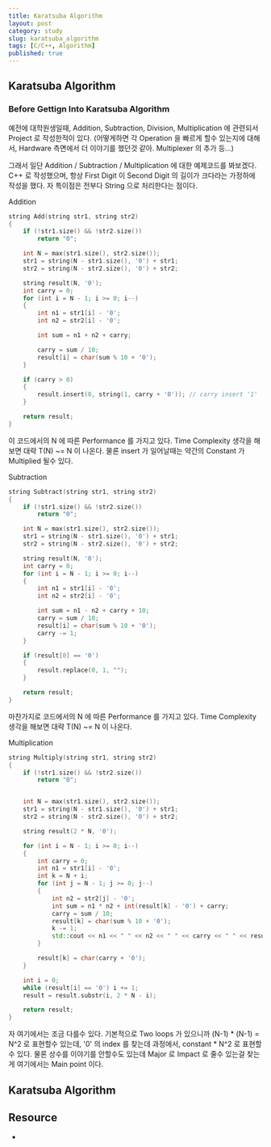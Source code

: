 ```yaml
---
title: Karatsuba Algorithm
layout: post
category: study
slug: karatsuba_algorithm
tags: [C/C++, Algorithm]
published: true
---
```


## Karatsuba Algorithm

### Before Gettign Into Karatsuba Algorithm

예전에 대학원생일때, Addition, Subtraction, Division, Multiplication 에 관련되서 Project 로 작성한적이 있다. (어떻게하면 각 Operation 을 빠르게 할수 있는지에 대해서, Hardware 측면에서 더 이야기를 했던것 같아. Multiplexer 의 추가 등...)

그래서 일단 Addition / Subtraction / Multiplication 에 대한 예제코드를 봐보겠다. C++ 로 작성했으며, 항상 First Digit 이 Second Digit 의 길이가 크다라는 가정하에 작성을 했다. 자 특이점은 전부다 String 으로 처리한다는 점이다.

Addition
```c++
string Add(string str1, string str2)
{
	if (!str1.size() && !str2.size())
		return "0";

	int N = max(str1.size(), str2.size());
	str1 = string(N - str1.size(), '0') + str1;
	str2 = string(N - str2.size(), '0') + str2;

	string result(N, '0');
	int carry = 0;
	for (int i = N - 1; i >= 0; i--)
	{
		int n1 = str1[i] - '0';
		int n2 = str2[i] - '0';

		int sum = n1 + n2 + carry;

		carry = sum / 10;
		result[i] = char(sum % 10 + '0');
	}

	if (carry > 0)
	{
		result.insert(0, string(1, carry + '0')); // carry insert '1'
	}

	return result;
}
```

이 코드에서의 N 에 따른 Performance 를 가지고 있다. Time Complexity 생각을 해보면 대략 T(N) ~= N 이 나온다. 물론 insert 가 일어날때는 약간의 Constant 가 Multiplied 될수 있다. 

Subtraction
```c++
string Subtract(string str1, string str2)
{
	if (!str1.size() && !str2.size())
		return "0";

	int N = max(str1.size(), str2.size());
	str1 = string(N - str1.size(), '0') + str1;
	str2 = string(N - str2.size(), '0') + str2;

	string result(N, '0');
	int carry = 0;
	for (int i = N - 1; i >= 0; i--)
	{
		int n1 = str1[i] - '0';
		int n2 = str2[i] - '0';

		int sum = n1 - n2 + carry + 10;
		carry = sum / 10;
		result[i] = char(sum % 10 + '0');
		carry -= 1;
	}

	if (result[0] == '0')
	{
		result.replace(0, 1, "");
	}

	return result;
}
```

마찬가지로 코드에서의 N 에 따른 Performance 를 가지고 있다. Time Complexity 생각을 해보면 대략 T(N) ~= N 이 나온다. 

Multiplication
```c++
string Multiply(string str1, string str2)
{
	if (!str1.size() && !str2.size())
		return "0";


	int N = max(str1.size(), str2.size());
	str1 = string(N - str1.size(), '0') + str1;
	str2 = string(N - str2.size(), '0') + str2;

	string result(2 * N, '0');

	for (int i = N - 1; i >= 0; i--)
	{ 
		int carry = 0;
		int n1 = str1[i] - '0';
		int k = N + i;
		for (int j = N - 1; j >= 0; j--)
		{
			int n2 = str2[j] - '0';
			int sum = n1 * n2 + int(result[k] - '0') + carry;
			carry = sum / 10;
			result[k] = char(sum % 10 + '0');
			k -= 1;
			std::cout << n1 << " " << n2 << " " << carry << " " << result << endl;
		}

		result[k] = char(carry + '0');
	}

	int i = 0;
	while (result[i] == '0') i += 1;
	result = result.substr(i, 2 * N - i);

	return result;
}
```

자 여기에서는 조금 다를수 있다. 기본적으로 Two loops 가 있으니까 (N-1) * (N-1) = N^2 로 표현할수 있는데, '0' 의 index 를 찾는데 과정에서, constant * N^2 로 표현할수 있다. 물론 상수를 이야기를 안할수도 있는데 Major 로 Impact 로 줄수 있는걸 찾는게 여기에서는 Main point 이다.

## Karatsuba Algorithm 

## Resource
* 

